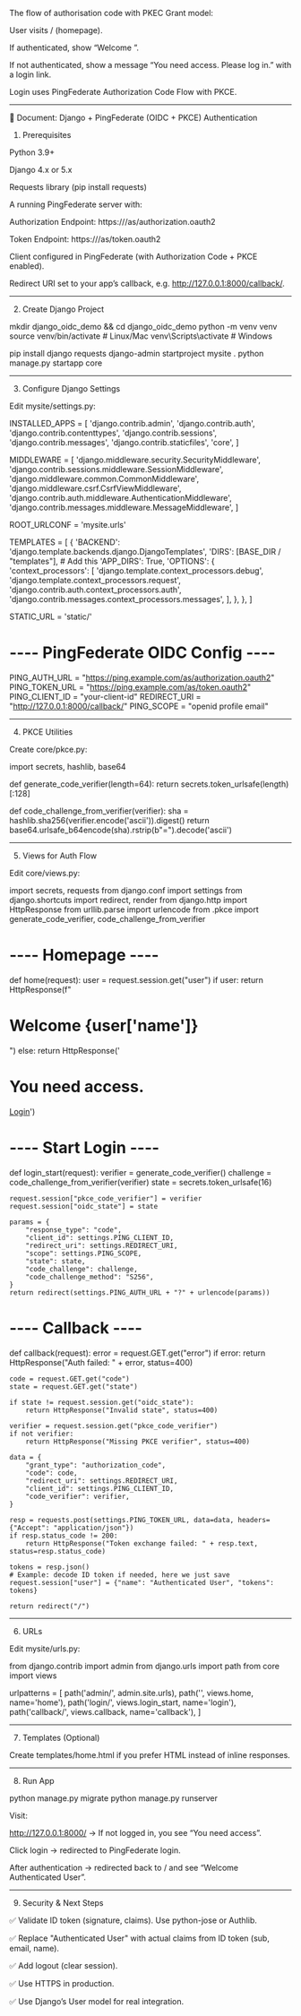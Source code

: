 
The flow of authorisation code with PKEC Grant model:

User visits / (homepage).

If authenticated, show “Welcome <username>”.

If not authenticated, show a message “You need access. Please log in.” with a login link.

Login uses PingFederate Authorization Code Flow with PKCE.



---

📄 Document: Django + PingFederate (OIDC + PKCE) Authentication

1. Prerequisites

Python 3.9+

Django 4.x or 5.x

Requests library (pip install requests)

A running PingFederate server with:

Authorization Endpoint: https://<ping-domain>/as/authorization.oauth2

Token Endpoint: https://<ping-domain>/as/token.oauth2

Client configured in PingFederate (with Authorization Code + PKCE enabled).

Redirect URI set to your app’s callback, e.g. http://127.0.0.1:8000/callback/.




---

2. Create Django Project

mkdir django_oidc_demo && cd django_oidc_demo
python -m venv venv
source venv/bin/activate   # Linux/Mac
venv\Scripts\activate      # Windows

pip install django requests
django-admin startproject mysite .
python manage.py startapp core


---

3. Configure Django Settings

Edit mysite/settings.py:

INSTALLED_APPS = [
    'django.contrib.admin',
    'django.contrib.auth',
    'django.contrib.contenttypes',
    'django.contrib.sessions',
    'django.contrib.messages',
    'django.contrib.staticfiles',
    'core',
]

MIDDLEWARE = [
    'django.middleware.security.SecurityMiddleware',
    'django.contrib.sessions.middleware.SessionMiddleware',
    'django.middleware.common.CommonMiddleware',
    'django.middleware.csrf.CsrfViewMiddleware',
    'django.contrib.auth.middleware.AuthenticationMiddleware',
    'django.contrib.messages.middleware.MessageMiddleware',
]

ROOT_URLCONF = 'mysite.urls'

TEMPLATES = [
    {
        'BACKEND': 'django.template.backends.django.DjangoTemplates',
        'DIRS': [BASE_DIR / "templates"],  # Add this
        'APP_DIRS': True,
        'OPTIONS': {
            'context_processors': [
                'django.template.context_processors.debug',
                'django.template.context_processors.request',
                'django.contrib.auth.context_processors.auth',
                'django.contrib.messages.context_processors.messages',
            ],
        },
    },
]

STATIC_URL = 'static/'

# ---- PingFederate OIDC Config ----
PING_AUTH_URL = "https://ping.example.com/as/authorization.oauth2"
PING_TOKEN_URL = "https://ping.example.com/as/token.oauth2"
PING_CLIENT_ID = "your-client-id"
REDIRECT_URI = "http://127.0.0.1:8000/callback/"
PING_SCOPE = "openid profile email"


---

4. PKCE Utilities

Create core/pkce.py:

import secrets, hashlib, base64

def generate_code_verifier(length=64):
    return secrets.token_urlsafe(length)[:128]

def code_challenge_from_verifier(verifier):
    sha = hashlib.sha256(verifier.encode('ascii')).digest()
    return base64.urlsafe_b64encode(sha).rstrip(b"=").decode('ascii')


---

5. Views for Auth Flow

Edit core/views.py:

import secrets, requests
from django.conf import settings
from django.shortcuts import redirect, render
from django.http import HttpResponse
from urllib.parse import urlencode
from .pkce import generate_code_verifier, code_challenge_from_verifier

# ---- Homepage ----
def home(request):
    user = request.session.get("user")
    if user:
        return HttpResponse(f"<h1>Welcome {user['name']}</h1>")
    else:
        return HttpResponse('<h1>You need access.</h1><a href="/login/">Login</a>')

# ---- Start Login ----
def login_start(request):
    verifier = generate_code_verifier()
    challenge = code_challenge_from_verifier(verifier)
    state = secrets.token_urlsafe(16)

    request.session["pkce_code_verifier"] = verifier
    request.session["oidc_state"] = state

    params = {
        "response_type": "code",
        "client_id": settings.PING_CLIENT_ID,
        "redirect_uri": settings.REDIRECT_URI,
        "scope": settings.PING_SCOPE,
        "state": state,
        "code_challenge": challenge,
        "code_challenge_method": "S256",
    }
    return redirect(settings.PING_AUTH_URL + "?" + urlencode(params))

# ---- Callback ----
def callback(request):
    error = request.GET.get("error")
    if error:
        return HttpResponse("Auth failed: " + error, status=400)

    code = request.GET.get("code")
    state = request.GET.get("state")

    if state != request.session.get("oidc_state"):
        return HttpResponse("Invalid state", status=400)

    verifier = request.session.get("pkce_code_verifier")
    if not verifier:
        return HttpResponse("Missing PKCE verifier", status=400)

    data = {
        "grant_type": "authorization_code",
        "code": code,
        "redirect_uri": settings.REDIRECT_URI,
        "client_id": settings.PING_CLIENT_ID,
        "code_verifier": verifier,
    }

    resp = requests.post(settings.PING_TOKEN_URL, data=data, headers={"Accept": "application/json"})
    if resp.status_code != 200:
        return HttpResponse("Token exchange failed: " + resp.text, status=resp.status_code)

    tokens = resp.json()
    # Example: decode ID token if needed, here we just save
    request.session["user"] = {"name": "Authenticated User", "tokens": tokens}

    return redirect("/")


---

6. URLs

Edit mysite/urls.py:

from django.contrib import admin
from django.urls import path
from core import views

urlpatterns = [
    path('admin/', admin.site.urls),
    path('', views.home, name='home'),
    path('login/', views.login_start, name='login'),
    path('callback/', views.callback, name='callback'),
]


---

7. Templates (Optional)

Create templates/home.html if you prefer HTML instead of inline responses.


---

8. Run App

python manage.py migrate
python manage.py runserver

Visit:

http://127.0.0.1:8000/ → If not logged in, you see “You need access”.

Click login → redirected to PingFederate login.

After authentication → redirected back to / and see “Welcome Authenticated User”.



---

9. Security & Next Steps

✅ Validate ID token (signature, claims). Use python-jose or Authlib.

✅ Replace "Authenticated User" with actual claims from ID token (sub, email, name).

✅ Add logout (clear session).

✅ Use HTTPS in production.

✅ Use Django’s User model for real integration.


